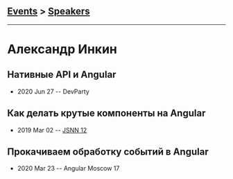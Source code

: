 ## [Events](../README.md) > [Speakers](../speakers.md)
---

# Александр Инкин

## Нативные API и Angular
- 2020 Jun 27 -- DevParty    
## Как делать крутые компоненты на Angular
- 2019 Mar 02 -- [JSNN 12](https://www.youtube.com/watch?v=7MFW2A-3HG0)    
## Прокачиваем обработку событий в Angular
- 2020 Mar 23 -- Angular Moscow 17    
